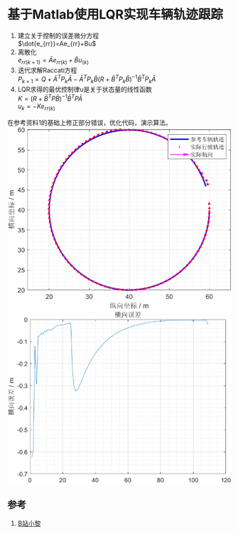 # 基于Matlab使用LQR实现车辆轨迹跟踪

1. 建立关于控制的误差微分方程  
   $\dot{e_{rr}}=Ae_{rr}+Bu$  
2. 离散化  
   $e_{rr(k+1)}=\bar{A}e_{rr(k)}+\bar{B}u_{(k)}$  
3. 迭代求解Raccati方程  
   $P_{k+1} = Q+\bar{A}^TP_{k}\bar{A}-\bar{A}^TP_{k}\bar{B}(R+\bar{B}^TP_{k}\bar{B})^{-1}\bar{B}^TP_{k}\bar{A}$
4. LQR求得的最优控制律u是关于状态量的线性函数  
   $K=(R+\bar{B}^TP\bar{B})^{-1}\bar{B}^TP\bar{A}$  
   $u_k=-Ke_{rr(k)}$

在参考资料1的基础上修正部分错误，优化代码，演示算法。  
![跟踪效果](./imgs/1.png)  
![横向误差](./imgs/2.png)  

## 参考

1. [B站小黎](https://www.bilibili.com/video/BV1GN411X74z/?spm_id_from=333.999.0.0&vd_source=be5bd51fafff7d21180e251563899e5e)
